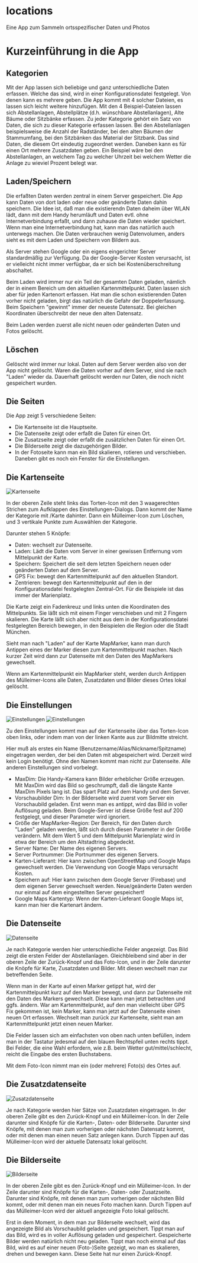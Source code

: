 # locations

Eine App zum Sammeln ortsspezifischer Daten und Photos

# Kurzeinführung in die App
## Kategorien
Mit der App lassen sich beliebige und ganz unterschiedliche Daten erfassen. Welche das sind, wird in einer Konfigurationsdatei festgelegt. Von denen kann es mehrere geben. Die App kommt mit 4 solcher Dateien, es lassen sich leicht weitere hinzufügen. Mit den 4 Beispiel-Dateien lassen sich Abstellanlagen, Abstellplätze (d.h. wünschbare Abstellanlagen), Alte Bäume oder Sitzbänke erfassen. Zu jeder Kategorie gehört ein Satz von Daten, die sich zu dieser Kategorie erfassen lassen. Bei den Abstellanlagen beispielsweise die Anzahl der Radständer, bei den alten Bäumen der Stammumfang, bei den Sitzbänken das Material der Sitzbank. Das sind Daten, die diesem Ort eindeutig zugeordnet werden. Daneben kann es für einen Ort mehrere Zusatzdaten geben. Ein Beispiel wäre bei den Abstellanlagen, an welchem Tag zu welcher Uhrzeit bei welchem Wetter die Anlage zu wieviel Prozent belegt war.

## Laden/Speichern
Die erfaßten Daten werden zentral in einem Server gespeichert. Die App kann Daten von dort laden oder neue oder geänderte Daten dahin speichern. Die Idee ist, daß man die existierendn Daten daheim über WLAN lädt, dann mit dem Handy  herumläuft und Daten evtl. ohne Internetverbindung erfaßt, und dann zuhause die Daten wieder speichert. Wenn man eine Internetverbindung hat, kann man das natürlich auch unterwegs machen. Die Daten verbrauchen wenig Datenvolumen, anders sieht es mit dem Laden und Speichern von Bildern aus.

Als Server stehen Google oder ein eigens eingerichter Server standardmäßig zur Verfügung. Da der Google-Server Kosten verursacht, ist er vielleicht nicht immer verfügbar, da er sich bei Kostenüberschreitung abschaltet.

Beim Laden wird immer nur ein Teil der gesamten Daten geladen, nämlich der in einem Bereich um den aktuellen Kartenmittelpunkt. Daten lassen sich aber für jeden Kartenort erfassen. Hat man die schon existierenden Daten vorher nicht geladen, birgt das natürlich die Gefahr der Doppelerfassung. Beim Speichern "gewinnt" immer der neueste Datensatz. Bei gleichen Koordinaten überschreibt der neue den alten Datensatz.

Beim Laden werden zuerst alle nicht neuen oder geänderten Daten und Fotos gelöscht. 

## Löschen
Gelöscht wird immer nur lokal. Daten auf dem Server werden also von der App nicht gelöscht. Waren die Daten vorher auf dem Server, sind sie nach "Laden" wieder da. Dauerhaft gelöscht werden nur Daten, die noch nicht gespeichert wurden.

## Die Seiten
Die App zeigt 5 verschiedene Seiten:
* Die Kartenseite ist die Hauptseite.
* Die Datenseite zeigt oder erfaßt die Daten für einen Ort.
* Die Zusatzseite zeigt oder erfaßt die zusätzlichen Daten für einen Ort.
* Die Bilderseite zeigt die dazugehörigen Bilder.
* In der Fotoseite kann man ein Bild skalieren, rotieren und verschieben.
Daneben gibt es noch ein Fenster für die Einstellungen.

## Die Kartenseite
![Kartenseite](images\Kartenseite.png)

In der oberen Zeile steht links das Torten-Icon mit den 3 waagerechten Strichen zum Aufklappen des Einstellungen-Dialogs. Dann kommt der Name der Kategorie mit /Karte dahinter. Dann ein Mülleimer-Icon zum Löschen, und 3 vertikale Punkte zum Auswählen der Kategorie.

Darunter stehen 5 Knöpfe:
* Daten: wechselt zur Datenseite.
* Laden: Lädt die Daten vom Server in einer gewissen Entfernung vom Mittelpunkt der Karte.
* Speichern: Speichert die seit dem letzten Speichern neuen oder geänderten Daten auf dem Server.
* GPS Fix: bewegt den Kartenmittelpunkt auf den aktuellen Standort.
* Zentrieren: bewegt den Kartenmittelpunkt auf den in der Konfigurationsdatei festgelegten Zentral-Ort. Für die Beispiele ist das immer der Marienplatz.

Die Karte zeigt ein Fadenkreuz und links unten die Koordinaten des Mittelpunkts. Sie läßt sich mit einem Finger verschieben und mit 2 Fingern skalieren. Die Karte läßt sich aber nicht aus dem in der Konfigurationsdatei festgelegten Bereich bewegen, in den Beispielen die Region oder die Stadt München.

Sieht man nach "Laden" auf der Karte MapMarker, kann man durch Antippen eines der Marker diesen zum Kartenmittelpunkt machen. Nach kurzer Zeit wird dann zur Datenseite mit den Daten des MapMarkers gewechselt.

Wenn am Kartenmittelpunkt ein MapMarker steht, werden durch Antippen des Mülleimer-Icons alle Daten, Zusatzdaten und Bilder dieses Ortes lokal gelöscht.

## Die Einstellungen
![Einstellungen](images/Einstellungen1.png)
![Einstellungen](images/Einstellungen2.png)

Zu den Einstellungen kommt man auf der Kartenseite über das Torten-Icon oben links, oder indem man von der linken Kante aus zur Bildmitte streicht.

Hier muß als erstes ein Name (Benutzername/Alias/Nickname/Spitzname) eingetragen werden, der bei den Daten mit abgespeichert wird. Derzeit wird kein Login benötigt. Ohne den Namen kommt man nicht zur Datenseite.
Alle anderen Einstellungen sind vorbelegt.
* MaxDim: Die Handy-Kamera kann Bilder erheblicher Größe erzeugen. Mit MaxDim wird das Bild so geschrumpft, daß die längste Kante MaxDim Pixels lang ist. Das spart Platz auf dem Handy und dem Server.
* Vorschaubilder Dim: In der Bilderseite wird zuerst vom Server ein Vorschaubild geladen. Erst wenn man es antippt, wird das Bild in voller Auflösung geladen. Beim Google-Server ist diese Größe fest auf 200 festgelegt, und dieser Parameter wird ignoriert.
* Größe der MapMarker-Region: Der Bereich, für den Daten durch "Laden" geladen werden, läßt sich durch diesen Parameter in der Größe verändern. Mit dem Wert 5 und dem Mittelpunkt Marienplatz wird in etwa der Bereich um den Altstadtring abgedeckt.
* Server Name: Der Name des eigenen Servers.
* Server Portnummer: Die Portnummer des eigenen Servers.
* Karten-Lieferant: Hier kann zwischen OpenStreetMap und Google Maps gewechselt werden. Die Verwendung von Google Maps verursacht Kosten.
* Speichern auf: Hier kann zwischen dem Google Server (Firebase) und dem eigenen Server gewechselt werden. Neue/geänderte Daten werden nur einmal auf dem eingestellten Server gespeichert!
* Google Maps Kartentyp: Wenn der Karten-Lieferant Google Maps ist, kann man hier die Kartenart ändern.

## Die Datenseite
![Datenseite](images/Datenseite.png)

Je nach Kategorie werden hier unterschiedliche Felder angezeigt. Das Bild zeigt die ersten Felder der Abstellanlagen. Gleichbleibend sind aber in der oberen Zeile der Zurück-Knopf und das Foto-Icon, und in der Zeile darunter die Knöpfe für Karte, Zusatzdaten und Bilder. Mit diesen wechselt man zur betreffenden Seite.

Wenn man in der Karte auf einen Marker getippt hat, wird der Kartenmittelpunkt kurz auf den Marker bewegt, und dann zur Datenseite mit den Daten des Markers gewechselt. Diese kann man jetzt betrachten und ggfs. ändern. War am Kartenmittelpunkt, auf den man vielleicht über GPS Fix gekommen ist, kein Marker, kann man jetzt auf der Datenseite einen neuen Ort erfassen. Wechselt man zurück zur Kartenseite, sieht man am Kartenmittelpunkt jetzt einen neuen Marker.

Die Felder lassen sich am einfachsten von oben nach unten befüllen, indem man in der Tastatur jedesmal auf den blauen Rechtspfeil unten rechts tippt. Bei Felder, die eine Wahl erfordern, wie z.B. beim Wetter gut/mittel/schlecht, reicht die Eingabe des ersten Buchstabens.

Mit dem Foto-Icon nimmt man ein (oder mehrere) Foto(s) des Ortes auf.

## Die Zusatzdatenseite
![Zusatzdatenseite](images/Zusatzseite.png)

Je nach Kategorie werden hier Sätze von Zusatzdaten eingetragen. In der oberen Zeile gibt es den Zurück-Knopf und ein Mülleimer-Icon. In der Zeile darunter sind Knöpfe für die Karten-, Daten- oder Bilderseite. Darunter sind Knöpfe, mit denen man zum vorherigen oder nächsten Datensatz kommt, oder mit denen man einen neuen Satz anlegen kann. Durch Tippen auf das Mülleimer-Icon wird der aktuelle Datensatz lokal gelöscht.

## Die Bilderseite
![Bilderseite](images/Bilderseite.png)

In der oberen Zeile gibt es den Zurück-Knopf und ein Mülleimer-Icon. In der Zeile darunter sind Knöpfe für die Karten-, Daten- oder Zusatzseite. Darunter sind Knöpfe, mit denen man zum vorherigen oder nächsten Bild kommt, oder mit denen man ein neues Foto machen kann. Durch Tippen auf das Mülleimer-Icon wird der aktuell angezeigte Foto lokal gelöscht.

Erst in dem Moment, in dem man zur Bilderseite wechselt, wird das angezeigte Bild als Vorschaubild geladen und gespeichert. Tippt man auf das Bild, wird es in voller Auflösung geladen und gespeichert. Gespeicherte Bilder werden natürlich nicht neu geladen. Tippt man noch einmal auf das Bild, wird es auf einer neuen (Foto-)Seite gezeigt, wo man es skalieren, drehen und bewegen kann. Diese Seite hat nur einen Zurück-Knopf. 

